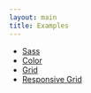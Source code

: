 ```yaml
---
layout: main
title: Examples
---
```

- [Sass](sass/)
- [Color](color/)
- [Grid](grid/)
- [Responsive Grid](responsive_grid/)
